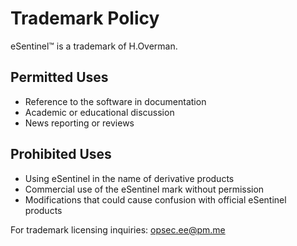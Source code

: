 # Trademark Policy

eSentinel™ is a trademark of H.Overman.

## Permitted Uses
- Reference to the software in documentation
- Academic or educational discussion
- News reporting or reviews

## Prohibited Uses
- Using eSentinel in the name of derivative products
- Commercial use of the eSentinel mark without permission
- Modifications that could cause confusion with official eSentinel products

For trademark licensing inquiries: opsec.ee@pm.me
